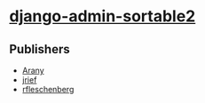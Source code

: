 # [django-admin-sortable2](https://pypi.org/project/django-admin-sortable2)



## Publishers
- [Arany](https://pypi.org/user/Arany)
- [jrief](https://pypi.org/user/jrief)
- [rfleschenberg](https://pypi.org/user/rfleschenberg)

